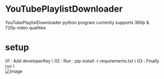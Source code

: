 # YouTubePlaylistDownloader
YouTubePlaylistDownloader python program currently supports 360p & 720p video qualities 
# setup
01 : Add developerKey \\
02 : Run : pip install -r requirements.txt \\
03 : Finally run \\
\
![image](https://user-images.githubusercontent.com/46297277/120934423-f72e8e80-c71b-11eb-8d99-665bb78d6604.png)

